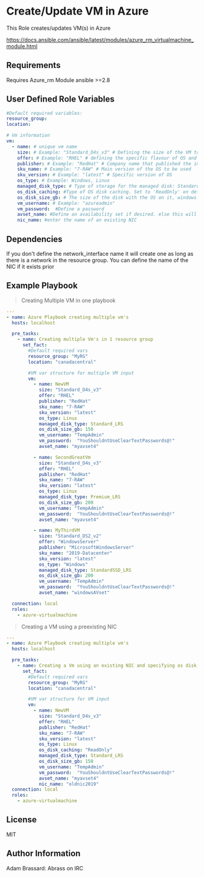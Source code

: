 Create/Update VM in Azure
=========

This Role creates/updates VM(s) in Azure

<https://docs.ansible.com/ansible/latest/modules/azure_rm_virtualmachine_module.html>

Requirements
------------

Requires Azure_rm Module
ansible >=2.8

User Defined Role Variables
--------------

``` yaml
#Default required variables:
resource_group:
location:

# Vm information
vm:
  - name: # unique vm name
    size: # Example: "Standard_D4s_v3" # Defining the size of the VM to be created
    offer: # Example: "RHEL" # defining the specific flavour of OS and company that supports it
    publisher: # Example: "RedHat" # Company name that published the image
    sku_name: # Example: "7-RAW" # Main version of the OS to be used
    sku_version: # Example: "latest" # Specific version of OS
    os_type: # Example: Windows, Linux
    managed_disk_type: # Type of storage for the managed disk: Standard_LRS or Premium_LRS. If not specified the disk is created Standard_LRS
    os_disk_caching: #Type of OS disk caching. Set to 'ReadOnly' on default, can also be "ReadWrite". Does not need to be define if default is wished.
    os_disk_size_gb: # The size of the disk with the OS on it, windows 2012 requires minumum 127 and will not allow override to lower  Does not need to be define if default is wished.
    vm_username: # Example: "azureadmin"
    vm_password:  #Define a password
    avset_name: #Define an availability set if desired. else this will be ignored
    nic_name: #enter the name of an existing NIC


```

Dependencies
------------

If you don't define the network_interface name it will create one as long as there is a network in the resource group.
You can define the name of the NIC if it exists prior

Example Playbook
----------------

> Creating Multiple VM in one playbook

``` yaml
---
- name: Azure Playbook creating multiple vm's
  hosts: localhost

  pre_tasks:
    - name: Creating multiple Vm's in 1 resource group
      set_fact:
        #Default required vars
        resource_group: "MyRG"
        location: "canadacentral"

        #VM var structure for multiple VM input
        vm:
          - name: NewVM
            size: "Standard_D4s_v3"
            offer: "RHEL"
            publisher: "RedHat"
            sku_name: "7-RAW"
            sku_version: "latest"
            os_type: Linux
            managed_disk_type: Standard_LRS
            os_disk_size_gb: 150
            vm_username: "TempAdmin"
            vm_password:  "YouShouldntUseClearTextPasswords@!"
            avset_name: "myavset4"

          - name: SecondGreatVm
            size: "Standard_D4s_v3"
            offer: "RHEL"
            publisher: "RedHat"
            sku_name: "7-RAW"
            sku_version: "latest"
            os_type: Linux
            managed_disk_type: Premium_LRS
            os_disk_size_gb: 200
            vm_username: "TempAdmin"
            vm_password:  "YouShouldntUseClearTextPasswords@!"
            avset_name: "myavset4"

          - name: MyThirdVM
            size: "Standard_DS2_v2"
            offer: "WindowsServer"
            publisher: "MicrosoftWindowsServer"
            sku_name: "2019-Datacenter"
            sku_version: "latest"
            os_type: "Windows"
            managed_disk_type: StandardSSD_LRS
            os_disk_size_gb: 200
            vm_username: "TempAdmin"
            vm_password:  "YouShouldntUseClearTextPasswords@!"
            avset_name: "windowsAVset"

  connection: local
  roles:
    - azure-virtualmachine
```

> Creating a VM using a preexisting NIC

``` yaml
---
- name: Azure Playbook creating multiple vm's
  hosts: localhost

  pre_tasks:
    - name: Creating a Vm using an existing NIC and specifying os disk caching type
      set_fact:
        #Default required vars
        resource_group: "MyRG"
        location: "canadacentral"

        #VM var structure for VM input
        vm:
          - name: NewVM
            size: "Standard_D4s_v3"
            offer: "RHEL"
            publisher: "RedHat"
            sku_name: "7-RAW"
            sku_version: "latest"
            os_type: Linux
            os_disk_caching: "ReadOnly"
            managed_disk_type: Standard_LRS
            os_disk_size_gb: 150
            vm_username: "TempAdmin"
            vm_password:  "YouShouldntUseClearTextPasswords@!"
            avset_name: "myavset4"
            nic_name: "oldnic2019"
  connection: local
  roles:
    - azure-virtualmachine
```  

License
-------

MIT

Author Information
------------------

Adam Brassard: Abrass on IRC
